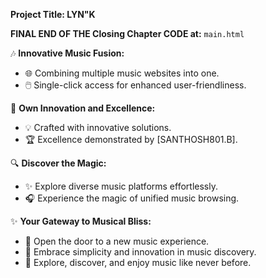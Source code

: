 **Project Title: LYN"K**

**FINAL END OF THE Closing Chapter CODE at:** `main.html`

🎶 **Innovative Music Fusion:**  
   - 🌐 Combining multiple music websites into one.
   - 🖱️ Single-click access for enhanced user-friendliness.

🚀 **Own Innovation and Excellence:**  
   - 💡 Crafted with innovative solutions.
   - 🏆 Excellence demonstrated by [SANTHOSH801.B].

🔍 **Discover the Magic:**  
   - ✨ Explore diverse music platforms effortlessly.
   - 🎧 Experience the magic of unified music browsing.

✨ **Your Gateway to Musical Bliss:**  
   - 🚪 Open the door to a new music experience.
   - 🎉 Embrace simplicity and innovation in music discovery.
   - 🌈 Explore, discover, and enjoy music like never before.

